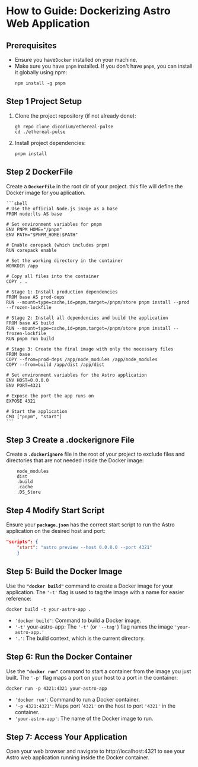 # How to Guide: Dockerizing Astro Web Application

## Prerequisites

- Ensure you have`Docker` installed on your machine. 
- Make sure you have `pnpm` installed. If you don't have `pnpm`, you can install it globally using npm:
    ```shell
    npm install -g pnpm
    ```

 ## Step 1 Project Setup
1. Clone the project repository (if not already done):
    ```shell
    gh repo clone diconium/ethereal-pulse
    cd ./ethereal-pulse
    ```

2. Install project dependencies:
    ```shell
    pnpm install
    ```

## Step 2 DockerFile
Create a **`Dockerfile`** in the root dir of your project. this file will define the Docker image for you aplication.

    ```shell
    # Use the official Node.js image as a base
    FROM node:lts AS base

    # Set environment variables for pnpm
    ENV PNPM_HOME="/pnpm"
    ENV PATH="$PNPM_HOME:$PATH"

    # Enable corepack (which includes pnpm)
    RUN corepack enable

    # Set the working directory in the container
    WORKDIR /app

    # Copy all files into the container
    COPY . .

    # Stage 1: Install production dependencies
    FROM base AS prod-deps
    RUN --mount=type=cache,id=pnpm,target=/pnpm/store pnpm install --prod --frozen-lockfile

    # Stage 2: Install all dependencies and build the application
    FROM base AS build
    RUN --mount=type=cache,id=pnpm,target=/pnpm/store pnpm install --frozen-lockfile
    RUN pnpm run build

    # Stage 3: Create the final image with only the necessary files
    FROM base
    COPY --from=prod-deps /app/node_modules /app/node_modules
    COPY --from=build /app/dist /app/dist

    # Set environment variables for the Astro application
    ENV HOST=0.0.0.0
    ENV PORT=4321

    # Expose the port the app runs on
    EXPOSE 4321

    # Start the application
    CMD ["pnpm", "start"]
    ```
    

## Step 3 Create a .dockerignore File    
Create a **`.dockerignore`** file in the root of your project to exclude files and directories that are not needed inside the Docker image:

```shell    
    node_modules
    dist
    .build
    .cache
    .DS_Store
```
## Step 4 Modify Start Script
Ensure your **`package.json`** has the correct start script to run the Astro application on the desired host and port:

```json
"scripts": {
    "start": "astro preview --host 0.0.0.0 --port 4321"
    }
```

## Step 5: Build the Docker Image
Use the **`"docker build"`** command to create a Docker image for your application. The `'-t'` flag is used to tag the image with a name for easier reference:

```shell
docker build -t your-astro-app .
```

- `'docker build'`: Command to build a Docker image.
- `'-t'` your-astro-app: The `'-t'` (or `'--tag'`) flag names the image `'your-astro-app.'`
- `'.'`: The build context, which is the current directory.

## Step 6: Run the Docker Container
Use the **`"docker run"`** command to start a container from the image you just built. The `'-p'` flag maps a port on your host to a port in the container:

```shell
docker run -p 4321:4321 your-astro-app
```

- `'docker run'`: Command to run a Docker container.
- `'-p 4321:4321'`: Maps port '`4321'` on the host to port `'4321'` in the container.
- `'your-astro-app'`: The name of the Docker image to run.

## Step 7: Access Your Application
Open your web browser and navigate to http://localhost:4321 to see your Astro web application running inside the Docker container.
